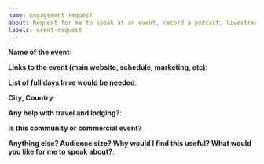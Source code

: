```yaml
---
name: Engagement request
about: Request for me to speak at an event, record a podcast, livestream, etc
labels: event-request
---
```

<!-- Please only use this template for submitting engagement requests -->

**Name of the event**:

**Links to the event (main website, schedule, marketing, etc)**:

**List of full days Imre would be needed**:

**City, Country**:

**Any help with travel and lodging?**:

**Is this community or commercial event?**

**Anything else? Audience size? Why would I find this useful? What would you like for me to speak about?**: